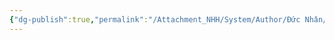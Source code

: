```yaml
---
{"dg-publish":true,"permalink":"/Attachment_NHH/System/Author/Đức Nhân/","dgPassFrontmatter":true,"noteIcon":"2","created":"2024-01-02T13:29:14.340+07:00","updated":"2024-01-02T13:29:15.000+07:00"}
---
```



